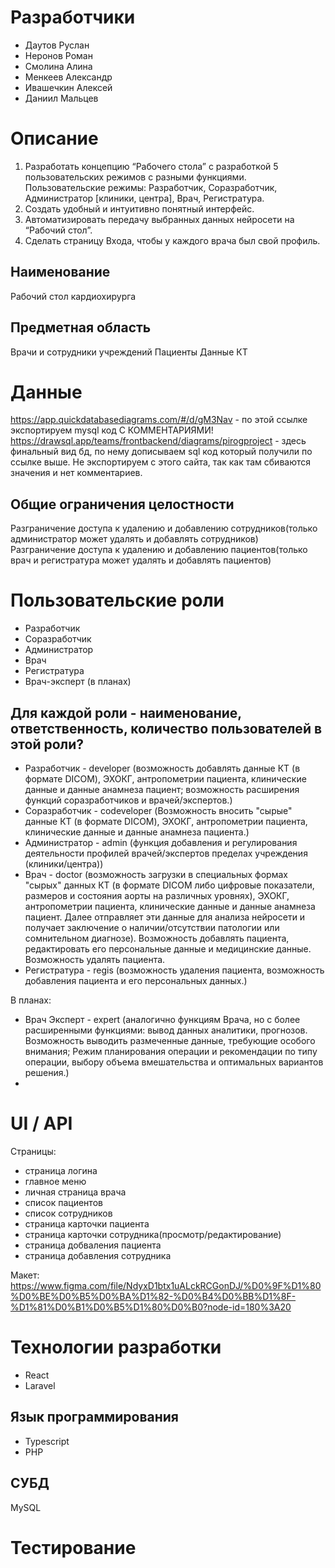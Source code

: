 # Разработчики
* Даутов Руслан 
* Неронов Роман 
* Смолина Алина 
* Менкеев Александр 
* Ивашечкин Алексей
* Даниил Мальцев 
# Описание
1. Разработать концепцию “Рабочего стола” с разработкой 5 пользовательских режимов с разными функциями. Пользовательские режимы: Разработчик, Соразработчик, Администратор [клиники, центра], Врач, Регистратура.
2. Создать удобный и интуитивно понятный интерфейс.
3. Автоматизировать передачу выбранных данных нейросети на “Рабочий стол”.
4. Сделать страницу Входа, чтобы у каждого врача был свой профиль.
## Наименование
Рабочий стол кардиохирурга
## Предметная область
Врачи и сотрудники учреждений
Пациенты
Данные КТ
# Данные
https://app.quickdatabasediagrams.com/#/d/gM3Nav - по этой ссылке экспортируем mysql код С КОММЕНТАРИЯМИ!
https://drawsql.app/teams/frontbackend/diagrams/pirogproject - здесь финальный вид бд, по нему дописываем sql код который получили по ссылке выше. Не экспортируем с этого сайта, так как там сбиваются значения и нет комментариев.
## Общие ограничения целостности
Разграничение доступа к удалению и добавлению сотрудников(только администратор может удалять и добавлять сотрудников)
Разграничение доступа к удалению и добавлению пациентов(только врач и регистратура может удалять и добавлять пациентов)
# Пользовательские роли
* Разработчик
* Соразработчик
* Администратор
* Врач
* Регистратура
* Врач-эксперт (в планах)
## Для каждой роли - наименование, ответственность, количество пользователей в этой роли?
* Разработчик - developer (возможность добавлять данные КТ (в формате DICOM), ЭХОКГ, антропометрии пациента, клинические данные и данные анамнеза пациент; возможность расширения функций соразработчиков и врачей/экспертов.)
* Соразработчик - codeveloper (Возможность вносить "сырые" данные КТ (в формате DICOM), ЭХОКГ, антропометрии пациента, клинические данные и данные анамнеза пациента.)
* Администратор - admin (функция добавления и регулирования деятельности профилей врачей/экспертов пределах учреждения (клиники/центра))
* Врач - doctor (возможность загрузки в специальных формах  "сырых" данных КТ (в формате DICOM либо цифровые показатели, размеров и состояния аорты на различных уровнях), ЭХОКГ, антропометрии пациента, клинические данные и данные анамнеза пациент. Далее отправляет эти данные для анализа нейросети и получает заключение о наличии/отсутствии патологии или сомнительном диагнозе). Возможность добавлять пациента, редактировать его персональные данные и медицинские данные. Возможность удалять пациента.
* Регистратура - regis (возможность удаления пациента, возможность добавления пациента и его персональных данных.)

В планах:
* Врач Эксперт - expert (аналогично функциям Врача, но с более расширенными функциями: вывод данных аналитики, прогнозов. Возможность выводить размеченные данные, требующие особого внимания; Режим планирования операции и рекомендации по типу операции, выбору объема вмешательства и оптимальных вариантов решения.)
* 

# UI / API
Страницы:
* страница логина
* главное меню
* личная страница врача
* список пациентов
* список сотрудников
* страница карточки пациента
* страница карточки сотрудника(просмотр/редактирование)
* страница добваления пациента
* страница добавления сотрудника

Макет: https://www.figma.com/file/NdyxD1btx1uALckRCGonDJ/%D0%9F%D1%80%D0%BE%D0%B5%D0%BA%D1%82-%D0%B4%D0%BB%D1%8F-%D1%81%D0%B1%D0%B5%D1%80%D0%B0?node-id=180%3A20
# Технологии разработки
* React
* Laravel
## Язык программирования
* Typescript
* PHP
## СУБД
MySQL
# Тестирование
